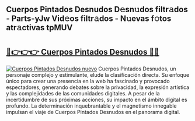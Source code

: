 ## Cuerpos Pintados Desnudos D𝚎sn𝚞dos filtr𝚊dos - Parts-yJw Vid𝚎os filtr𝚊dos - N𝚞evas f𝚘tos atr𝚊ctivas tpMUV

# <h2><a href="http://mb4et4h.tromn.icu/?c=Cuerpos+Pintados+Desnudos">🔗👉👉👉 Cuerpos Pintados Desnudos 🔗🔗</a></h2>

[![Cuerpos Pintados Desnudos nuevo](https://i.imgur.com/pEAQMta.gif)](http://mb4et4h.tromn.icu/?c=Cuerpos+Pintados+Desnudos)
Cuerpos Pintados Desnudos, un personaje complejo y estimulante, elude la clasificación directa. Su enfoque único para crear una presencia en la web ha fascinado y provocado espectadores, generando debates sobre la privacidad, la expresión artística y las complejidades de las comunidades digitales. A pesar de la incertidumbre de sus próximas acciones, su impacto en el ámbito digital es profundo. La determinación inquebrantable y el magnetismo innegable impulsan el viaje de Cuerpos Pintados Desnudos en el panorama digital.
